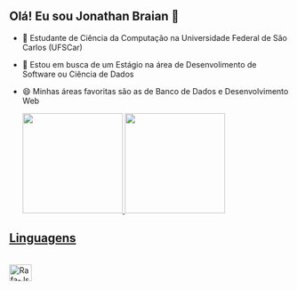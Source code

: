 ## Olá! Eu sou Jonathan Braian 👋

- 🌱 Estudante de Ciência da Computação na Universidade Federal de São Carlos (UFSCar)
- 🔭 Estou em busca de um Estágio na área de Desenvolimento de Software ou Ciência de Dados
- 😄 Minhas áreas favoritas são as de Banco de Dados e Desenvolvimento Web

  <div>
    <a href="https://beacons.ai/JonathanBDias">
      <img height="180em" src="https://github-readme-stats.vercel.app/api?username=JonathanBDias&show_icons=true&theme=dark&include_all_commits&cont_private_true"/>
      <img height="180em" src="https://github-readme-stats.vercel.app/api/top-langs/?username=JonathanBDias&layout=complet&langs_count=16&theme=dark"/>
  </div>

## Linguagens

  <div style="display: inline_block"><br>
      <img align="center" alt="Rafa-Js" height="30" width="40" src="https://www.flaticon.com/br/icone-gratis/js_5968292?term=javascript&page=1&position=3&origin=search&related_id=5968292" />
  </div>
